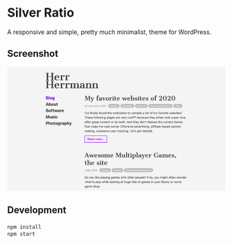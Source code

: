 # Silver Ratio

A responsive and simple, pretty much minimalist, theme for WordPress.

## Screenshot

![A screenshot of the theme](screenshot.jpg)

## Development

	npm install
	npm start
